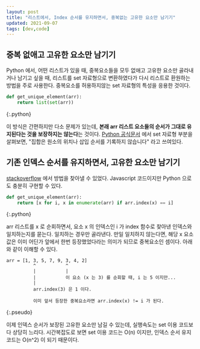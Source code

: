 ```yaml
---
layout: post
title: "리스트에서, Index 순서를 유지하면서, 중복없는 고유한 요소만 남기기"
updated: 2021-09-07
tags: [dev,code]
---
```


## 중복 없애고 고유한 요소만 남기기

Python 에서, 어떤 리스트가 있을 때, 중복요소들을 모두 없애고 고유한 요소만 골라내거나 남기고 싶을 때, 리스트를 set 자료형으로 변환하였다가 다시 리스트로 환원하는 방법을 주로 사용한다. 중복요소를 허용하지않는 set 자료형의 특성을 응용한 것이다.

```python
def get_unique_element(arr):
    return list(set(arr))
```
{:.python}

이 방식은 간편하지만 다소 문제가 있는데, **본래 arr 리스트 요소들의 순서가 그대로 유지된다는 것을 보장하지는 않는다**는 것이다. [Python 공식문서](https://docs.python.org/ko/3.9/library/stdtypes.html#set-types-set-frozenset) 에서 set 자료형 부분을 살펴보면, "집합은 원소의 위치나 삽입 순서를 기록하지 않습니다" 라고 쓰여있다.

## 기존 인덱스 순서를 유지하면서, 고유한 요소만 남기기

[stackoverflow](https://stackoverflow.com/questions/1960473/get-all-unique-values-in-a-javascript-array-remove-duplicates) 에서 방법을 찾아낼 수 있었다. Javascript 코드이지만 Python 으로도 충분히 구현할 수 있다.

```python
def get_unique_element(arr):
    return [x for i, x in enumerate(arr) if arr.index(x) == i]
```
{:.python}

arr 리스트를 x 로 순회하면서, 요소 x 의 인덱스인 i 가 index 함수로 찾아낸 인덱스와 일치하는지를 묻는다. 일치하는 경우만 골라낸다. 만일 일치하지 않는다면, 해당 x 요소값은 이미 어딘가 앞에서 한번 등장했었다라는 의미가 되므로 중복요소인 셈이다. 아래와 같이 이해할 수 있다.

```plaintext
arr = [1, 3, 5, 7, 9, 3, 4, 2]
          ^           ^
          |           |
          |           이 요소 (x 는 3) 를 순회할 때, i 는 5 이지만...
          |            
          arr.index(3) 은 1 이다.
          
          이미 앞서 등장한 중복요소라면 arr.index(x) != i 가 된다.
```
{:.pseudo}

이제 인덱스 순서가 보장된 고유한 요소만 남길 수 있는데, 실행속도는 set 이용 코드보다 상당히 느리다. 시간복잡도로 보면 set 이용 코드는 O(n) 이지만, 인덱스 순서 유지 코드는 O(n^2) 이 되기 때문이다.
